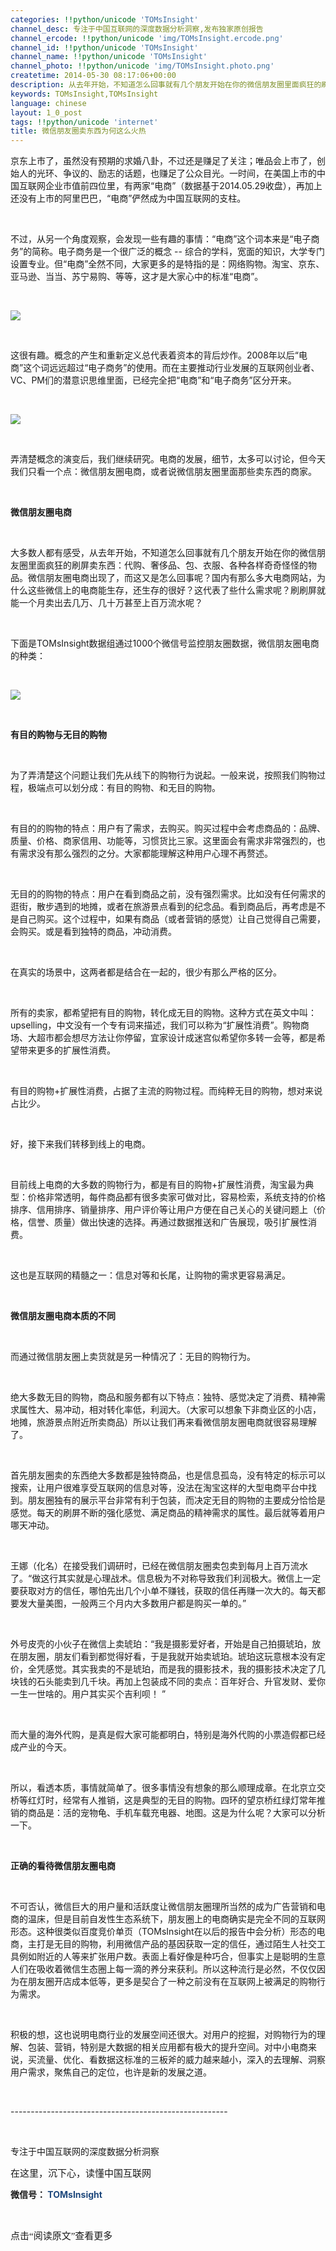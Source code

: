 ```yaml
---
categories: !!python/unicode 'TOMsInsight'
channel_desc: 专注于中国互联网的深度数据分析洞察,发布独家原创报告
channel_ercode: !!python/unicode 'img/TOMsInsight.ercode.png'
channel_id: !!python/unicode 'TOMsInsight'
channel_name: !!python/unicode 'TOMsInsight'
channel_photo: !!python/unicode 'img/TOMsInsight.photo.png'
createtime: 2014-05-30 08:17:06+00:00
description: 从去年开始，不知道怎么回事就有几个朋友开始在你的微信朋友圈里面疯狂的刷屏卖东西：代购、奢侈品、包、衣服、各种各样奇奇怪怪的物品。这代表了些什么需求呢？为什么朋友圈刷刷屏就能一个月卖出去几万、几十万甚至上百万流水？
keywords: TOMsInsight,TOMsInsight
language: chinese
layout: 1_0_post
tags: !!python/unicode 'internet'
title: 微信朋友圈卖东西为何这么火热
---
```

<div class="rich_media_content" id="js_content">
<p>
         京东上市了，虽然没有预期的求婚八卦，不过还是赚足了关注；唯品会上市了，创始人的光环、争议的、励志的话题，也赚足了公众目光。一时间，在美国上市的中国互联网企业市值前四位里，有两家“电商”（数据基于2014.05.29收盘），再加上还没有上市的阿里巴巴，“电商”俨然成为中国互联网的支柱。
        </p>
<p>
<br/>
</p>
<p>
         不过，从另一个角度观察，会发现一些有趣的事情：“电商”这个词本来是“电子商务”的简称。电子商务是一个很广泛的概念 -- 综合的学科，宽面的知识，大学专门设置专业。但“电商”全然不同，大家更多的是特指的是：网络购物。淘宝、京东、亚马逊、当当、苏宁易购、等等，这才是大家心中的标准“电商”。
        </p>
<p style="white-space: normal;">
<br/>
</p>
<p style="white-space: normal;">
<img data-src="" src="{{ '/img/9xK6bCZTSjq3ib1YficOKb6YibEOvKgXZWoaKCSQpaa2onfK5qKBosFRtj74kaowUloF0VTiczINhnJC2SzIBheMVw..png' | prepend: site.img | replace: '//','/' }}"/>
</p>
<p style="white-space: normal;">
<br/>
</p>
<p style="white-space: normal;">
         这很有趣。概念的产生和重新定义总代表着资本的背后炒作。2008年以后“电商”这个词远远超过“电子商务”的使用。而在主要推动行业发展的互联网创业者、VC、PM们的潜意识思维里面，已经完全把“电商”和“电子商务”区分开来。
        </p>
<p style="white-space: normal;">
<br/>
</p>
<p style="white-space: normal;">
<img data-src="" src="{{ '/img/9xK6bCZTSjq3ib1YficOKb6YibEOvKgXZWoBcMDZBqBNmt3D2Wew0uY9PY3XmDIz2xADHHxMHVE3xYBKmHLV8qliaw..png' | prepend: site.img | replace: '//','/' }}"/>
</p>
<p style="white-space: normal;">
<br/>
</p>
<p>
         弄清楚概念的演变后，我们继续研究。电商的发展，细节，太多可以讨论，但今天我们只看一个点：微信朋友圈电商，或者说微信朋友圈里面那些卖东西的商家。
        </p>
<p>
<br/>
</p>
<p>
<strong>
          微信朋友圈电商
         </strong>
</p>
<p>
<br/>
</p>
<p>
         大多数人都有感受，从去年开始，不知道怎么回事就有几个朋友开始在你的微信朋友圈里面疯狂的刷屏卖东西：代购、奢侈品、包、衣服、各种各样奇奇怪怪的物品。微信朋友圈电商出现了，而这又是怎么回事呢？国内有那么多大电商网站，为什么这些微信上的电商能生存，还生存的很好？这代表了些什么需求呢？刷刷屏就能一个月卖出去几万、几十万甚至上百万流水呢？
        </p>
<p>
<br/>
</p>
<p>
         下面是TOMsInsight数据组通过1000个微信号监控朋友圈数据，微信朋友圈电商的种类：
        </p>
<p style="white-space: normal;">
<br/>
</p>
<p style="white-space: normal;">
<img data-src="" src="{{ '/img/9xK6bCZTSjq3ib1YficOKb6YibEOvKgXZWoSc32bXr2y6InuuKohdwOUAHc7X82vO2csB0qX8FMnptVlrfdSiajvrw..png' | prepend: site.img | replace: '//','/' }}"/>
</p>
<p style="white-space: normal;">
<strong>
<br/>
</strong>
</p>
<p style="white-space: normal;">
<strong>
          有目的购物与无目的购物
         </strong>
<br/>
</p>
<p>
<br/>
</p>
<p>
         为了弄清楚这个问题让我们先从线下的购物行为说起。一般来说，按照我们购物过程，极端点可以划分成：有目的购物、和无目的购物。
        </p>
<p>
<br/>
</p>
<p>
         有目的的购物的特点：用户有了需求，去购买。购买过程中会考虑商品的：品牌、质量、价格、商家信用、功能等，习惯货比三家。这里面会有需求非常强烈的，也有需求没有那么强烈的之分。大家都能理解这种用户心理不再赘述。
        </p>
<p>
<br/>
</p>
<p>
         无目的的购物的特点：用户在看到商品之前，没有强烈需求。比如没有任何需求的逛街，散步遇到的地摊，或者在旅游景点看到的纪念品。看到商品后，再考虑是不是自己购买。这个过程中，如果有商品（或者营销的感觉）让自己觉得自己需要，会购买。或是看到独特的商品，冲动消费。
        </p>
<p>
<br/>
</p>
<p>
         在真实的场景中，这两者都是结合在一起的，很少有那么严格的区分。
        </p>
<p>
<br/>
</p>
<p>
         所有的卖家，都希望把有目的购物，转化成无目的购物。这种方式在英文中叫：upselling，中文没有一个专有词来描述，我们可以称为“扩展性消费”。购物商场、大超市都会想尽方法让你停留，宜家设计成迷宫似希望你多转一会等，都是希望带来更多的扩展性消费。
        </p>
<p>
<br/>
</p>
<p>
         有目的购物+扩展性消费，占据了主流的购物过程。而纯粹无目的购物，想对来说占比少。
        </p>
<p>
<br/>
</p>
<p>
         好，接下来我们转移到线上的电商。
        </p>
<p>
<br/>
</p>
<p>
         目前线上电商的大多数的购物行为，都是有目的购物+扩展性消费，淘宝最为典型：价格非常透明，每件商品都有很多卖家可做对比，容易检索，系统支持的价格排序、信用排序、销量排序、用户评价等让用户方便在自己关心的关键问题上（价格，信誉、质量）做出快速的选择。再通过数据推送和广告展现，吸引扩展性消费。
        </p>
<p>
<br/>
</p>
<p>
         这也是互联网的精髓之一：信息对等和长尾，让购物的需求更容易满足。
        </p>
<p>
<br/>
</p>
<p>
<strong>
          微信朋友圈电商本质的不同
         </strong>
</p>
<p>
<br/>
</p>
<p>
         而通过微信朋友圈上卖货就是另一种情况了：无目的购物行为。
        </p>
<p>
<br/>
</p>
<p>
         绝大多数无目的购物，商品和服务都有以下特点：独特、感觉决定了消费、精神需求属性大、易冲动，相对转化率低，利润大。（大家可以想象下非商业区的小店，地摊，旅游景点附近所卖商品）所以让我们再来看微信朋友圈电商就很容易理解了。
        </p>
<p>
<br/>
</p>
<p>
         首先朋友圈卖的东西绝大多数都是独特商品，也是信息孤岛，没有特定的标示可以搜索，让用户很难享受互联网的信息对等，没法在淘宝这样的大型电商平台中找到。朋友圈独有的展示平台非常有利于包装，而决定无目的购物的主要成分恰恰是感觉。每天的刷屏不断的强化感觉、满足商品的精神需求的属性。最后就等着用户哪天冲动。
        </p>
<p>
<br/>
</p>
<p>
         王娜（化名）在接受我们调研时，已经在微信朋友圈卖包卖到每月上百万流水了。“做这行其实就是心理战术。信息极为不对称导致我们利润极大。微信上一定要获取对方的信任，哪怕先出几个小单不赚钱，获取的信任再赚一次大的。每天都要发大量美图，一般两三个月内大多数用户都是购买一单的。”
        </p>
<p>
<br/>
</p>
<p>
         外号皮壳的小伙子在微信上卖琥珀：“我是摄影爱好者，开始是自己拍摄琥珀，放在朋友圈，朋友们看到都觉得好看，于是我就开始卖琥珀。琥珀这玩意根本没有定价，全凭感觉。其实我卖的不是琥珀，而是我的摄影技术，我的摄影技术决定了几块钱的石头能卖到几千块。再加上包装成不同的卖点：百年好合、升官发财、爱你一生一世啥的。用户其实买个吉利呗！ ”
        </p>
<p>
<br/>
</p>
<p>
         而大量的海外代购，是真是假大家可能都明白，特别是海外代购的小票造假都已经成产业的今天。
        </p>
<p>
<br/>
</p>
<p>
         所以，看透本质，事情就简单了。很多事情没有想象的那么顺理成章。在北京立交桥等红灯时，经常有人推销，这是典型的无目的购物。四环的望京桥红绿灯常年推销的商品是：活的宠物龟、手机车载充电器、地图。这是为什么呢？大家可以分析一下。
        </p>
<p>
<br/>
</p>
<p>
<strong>
          正确的看待微信朋友圈电商
         </strong>
</p>
<p>
<br/>
</p>
<p>
         不可否认，微信巨大的用户量和活跃度让微信朋友圈理所当然的成为广告营销和电商的温床，但是目前自发性生态系统下，朋友圈上的电商确实是完全不同的互联网形态。这种很类似百度竞价单页（TOMsInsight在以后的报告中会分析）形态的电商，主打是无目的购物，利用微信产品的基因获取一定的信任，通过陌生人社交工具例如附近的人等来扩张用户数。表面上看好像是种巧合，但事实上是聪明的生意人们在吸收着微信生态圈上每一滴的养分来获利。所以这种流行是必然，不仅仅因为在朋友圈开店成本低等，更多是契合了一种之前没有在互联网上被满足的购物行为需求。
        </p>
<p>
<br/>
</p>
<p>
         积极的想，这也说明电商行业的发展空间还很大。对用户的挖掘，对购物行为的理解、包装、营销，特别是大数据的相关应用都有极大的提升空间。对中小电商来说，买流量、优化、看数据这标准的三板斧的威力越来越小，深入的去理解、洞察用户需求，聚焦自己的定位，也许是新的发展之道。
        </p>
<p style="white-space: normal;">
<br/>
</p>
<p style="white-space: normal;">
         ------------------------------------------------------
        </p>
<p style="white-space: normal;">
<br/>
</p>
<p style="white-space: normal;">
         专注于中国互联网的深度数据分析洞察
        </p>
<p style="white-space: normal;">
<span style="font-family: SimSun; font-size: 15px;">
          在这里，沉下心，读懂中国互联网
         </span>
<br/>
<span style="font-family: SimSun; font-size: 15px;">
</span>
</p>
<p style="white-space: normal;">
<strong>
          微信号：
          <span style="color: rgb(31, 73, 125);">
           TOMsInsight
          </span>
</strong>
<br/>
</p>
<p style="white-space: normal;">
<br/>
</p>
<p style="white-space: normal;">
<span style="font-family: SimSun; font-size: 15px;">
          点击“阅读原文”查看更多
         </span>
</p>
</div>